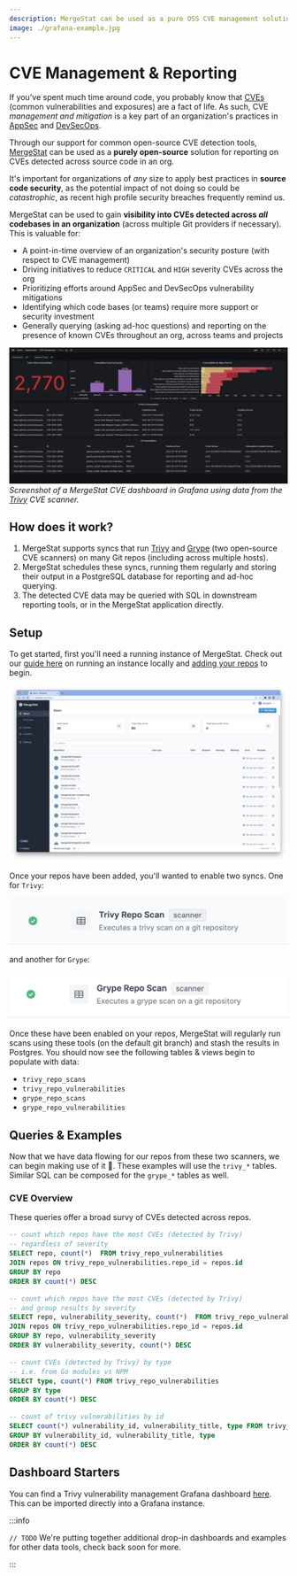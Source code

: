 ```yaml
---
description: MergeStat can be used as a pure OSS CVE management solution.
image: ./grafana-example.jpg
---
```

# CVE Management & Reporting

If you've spent much time around code, you probably know that [CVEs](https://en.wikipedia.org/wiki/Common_Vulnerabilities_and_Exposures) (common vulnerabilities and exposures) are a fact of life.
As such, CVE *management and mitigation* is a key part of an organization's practices in [AppSec](https://en.wikipedia.org/wiki/Application_security) and [DevSecOps](https://www.redhat.com/en/topics/devops/what-is-devsecops).

Through our support for common open-source CVE detection tools, [MergeStat](https://github.com/mergestat/mergestat) can be used as a **purely open-source** solution for reporting on CVEs detected across source code in an org.

It's important for organizations of *any* size to apply best practices in **source code security**, as the potential impact of not doing so could be *catastrophic*, as recent high profile security breaches frequently remind us.

MergeStat can be used to gain **visibility into CVEs detected across *all* codebases in an organization** (across multiple Git providers if necessary).
This is valuable for:

- A point-in-time overview of an organization's security posture (with respect to CVE management)
- Driving initiatives to reduce `CRITICAL` and `HIGH` severity CVEs across the org
- Prioritizing efforts around AppSec and DevSecOps vulnerability mitigations
- Identifying which code bases (or teams) require more support or security investment
- Generally querying (asking ad-hoc questions) and reporting on the presence of known CVEs throughout an org, across teams and projects

[![Screenshot of CVE dashboard in Grafana](grafana-example.jpg)](grafana-example.jpg)
*Screenshot of a MergeStat CVE dashboard in Grafana using data from the [Trivy](https://github.com/aquasecurity/trivy) CVE scanner.*

## How does it work?

1. MergeStat supports syncs that run [Trivy](https://github.com/aquasecurity/trivy) and [Grype](https://github.com/anchore/grype) (two open-source CVE scanners) on many Git repos (including across multiple hosts).
2. MergeStat schedules these syncs, running them regularly and storing their output in a PostgreSQL database for reporting and ad-hoc querying.
3. The detected CVE data may be queried with SQL in downstream reporting tools, or in the MergeStat application directly.

## Setup

To get started, first you'll need a running instance of MergeStat.
Check out our [guide here](../../../getting-started/running-locally/README.md) on running an instance locally and [adding your repos](../../../setup/repo-auto-imports.md) to begin.

[![Screenshot of repos](setup-repos.jpg)](setup-repos.jpg)

Once your repos have been added, you'll wanted to enable two syncs.
One for `Trivy`:

![Trivy sync image](trivy-sync.jpg)

and another for `Grype`:

![Grype sync image](grype-sync.jpg)

Once these have been enabled on your repos, MergeStat will regularly run scans using these tools (on the default git branch) and stash the results in Postgres.
You should now see the following tables & views begin to populate with data:

- `trivy_repo_scans`
- `trivy_repo_vulnerabilities`
- `grype_repo_scans`
- `grype_repo_vulnerabilities`

## Queries & Examples

Now that we have data flowing for our repos from these two scanners, we can begin making use of it 🎉.
These examples will use the `trivy_*` tables.
Similar SQL can be composed for the `grype_*` tables as well.

### CVE Overview

These queries offer a broad survy of CVEs detected across repos.

```sql
-- count which repos have the most CVEs (detected by Trivy)
-- regardless of severity
SELECT repo, count(*)  FROM trivy_repo_vulnerabilities
JOIN repos ON trivy_repo_vulnerabilities.repo_id = repos.id
GROUP BY repo
ORDER BY count(*) DESC
```

```sql
-- count which repos have the most CVEs (detected by Trivy)
-- and group results by severity
SELECT repo, vulnerability_severity, count(*)  FROM trivy_repo_vulnerabilities
JOIN repos ON trivy_repo_vulnerabilities.repo_id = repos.id
GROUP BY repo, vulnerability_severity
ORDER BY vulnerability_severity, count(*) DESC
```

```sql
-- count CVEs (detected by Trivy) by type
-- i.e. from Go modules vs NPM
SELECT type, count(*) FROM trivy_repo_vulnerabilities
GROUP BY type
ORDER BY count(*) DESC
```

```sql
-- count of trivy vulnerabilities by id
SELECT count(*) vulnerability_id, vulnerability_title, type FROM trivy_repo_vulnerabilities
GROUP BY vulnerability_id, vulnerability_title, type
ORDER BY count(*) DESC
```


## Dashboard Starters

You can find a Trivy vulnerability management Grafana dashboard [here](https://github.com/mergestat/mergestat/blob/main/examples/git/vulnerabilties/trivy/grafana/trivy.json).
This can be imported directly into a Grafana instance.

:::info

`// TODO` We're putting together additional drop-in dashboards and examples for other data tools, check back soon for more.

:::
